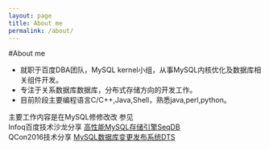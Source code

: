 ```yaml
---
layout: page
title: About me
permalink: /about/
---
```


#About me

- 就职于百度DBA团队，MySQL kernel小组，从事MySQL内核优化及数据库相关组件开发。
- 专注于关系数据库数据库，分布式存储方向的开发工作。
- 目前阶段主要编程语言C/C++,Java,Shell，熟悉java,perl,python。

主要工作内容是在MySQL修修改改 参见  
Infoq百度技术沙龙分享 [高性能MySQL存储引擎SeqDB](http://www.infoq.com/cn/presentations/seqdb-high-performance-mysql-storage-engine/)  
QCon2016技术分享 [MySQL数据库变更发布系统DTS](http://2016.qconbeijing.com/presentation/2838)  


